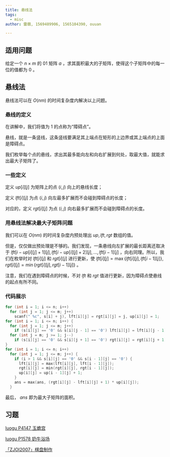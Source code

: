 ```yaml
---
title: 悬线法
tags:
  - misc
author: 雷蒻, 1569489906, 1565104390, ouuan

---
```


## 适用问题

给定一个 $n\times m$ 的 01 矩阵 $a$ ，求其面积最大的子矩阵，使得这个子矩阵中的每一位的值都为 $0$ 。

## 悬线法

悬线法可以在 $O(nm)$ 的时间复杂度内解决以上问题。

### 悬线的定义

在讲解中，我们将值为 $1$ 的点称为“障碍点”。

悬线，就是一条竖线，这条竖线要满足其上端点在矩形的上边界或其上端点的上面是障碍点。

我们枚举每个点的悬线，求出其最多能向左和向右扩展到何处，取最大值，就能求出最大子矩阵了。

### 一些定义

定义 $up[i][j]$ 为矩阵上的点 $(i,j)$ 向上的悬线长度；

定义 $lft[i][j]$ 为点 $(i,j)$ 向左最多扩展而不会碰到障碍点的长度；

对应的，定义 $rgt[i][j]$ 为点 $(i,j)$ 向右最多扩展而不会碰到障碍点的长度。

### 用悬线法解决最大子矩阵问题

我们可以在 $O(nm)$ 的时间复杂度内预处理出 $up,lft,rgt$ 数组的值。

但是，仅仅做出预处理是不够的。我们发现，一条悬线向左扩展的最长距离还取决于 $lft[i-up[i][j]+1][j],lft[i-up[i][j]+2][j],...,lft[i-1][j]$ ，向右同理。所以，我们在枚举时对 $lft[i][j]$ 和 $rgt[i][j]$ 进行更新，使 $lft[i][j]=\max\{lft[i][j],lft[i-1][j]\},rgt[i][j]=\min\{rgt[i][j],rgt[i-1][j]\}$ 。

注意，我们在遇到障碍点的时候，不对 $lft$ 和 $rgt$ 值进行更新，因为障碍点使悬线的起点有所不同。

### 代码展示

```cpp
for (int i = 1; i <= n; i++)
  for (int j = 1; j <= m; j++)
    scanf(" %c", s[i] + j), lft[i][j] = rgt[i][j] = j, up[i][j] = 1;
for (int i = 1; i <= n; i++) {
  for (int j = 1; j <= m; j++)
    if (s[i][j] == '0' && s[i][j - 1] == '0') lft[i][j] = lft[i][j - 1];
  for (int j = m; j >= 1; j--)
    if (s[i][j] == '0' && s[i][j + 1] == '0') rgt[i][j] = rgt[i][j + 1];
}
for (int i = 1; i <= n; i++)
  for (int j = 1; j <= m; j++) {
    if (i > 1 && s[i][j] == '0' && s[i - 1][j] == '0') {
      lft[i][j] = max(lft[i][j], lft[i - 1][j]);
      rgt[i][j] = min(rgt[i][j], rgt[i - 1][j]);
      up[i][j] = up[i - 1][j] + 1;
    }
    ans = max(ans, (rgt[i][j] - lft[i][j] + 1) * up[i][j]);
  }
```

最后， $ans$ 即为最大子矩阵的面积。

## 习题

 [luogu P4147 玉蟾宫](https://www.luogu.org/problemnew/show/P4147) 

 [luogu P1578 奶牛浴场](https://www.luogu.org/problemnew/show/P1578) 

 [「ZJOI2007」棋盘制作](https://www.luogu.org/problem/P1169) 

